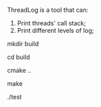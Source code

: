 ThreadLog is a tool that can:

1. Print threads' call stack;
2. Print different levels of log;

mkdir build

cd build

cmake ..

make

./test
